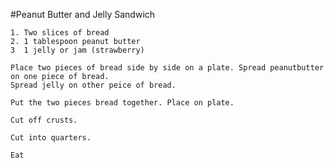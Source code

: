 #Peanut Butter and Jelly Sandwich

	1. Two slices of bread
	2. 1 tablespoon peanut butter
	3  1 jelly or jam (strawberry)
	
	Place two pieces of bread side by side on a plate. Spread peanutbutter on one piece of bread. 
	Spread jelly on other peice of bread. 
	
	Put the two pieces bread together. Place on plate.
	
	Cut off crusts.
	
	Cut into quarters.
	
	Eat 
	